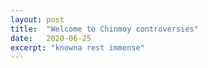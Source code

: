 ```yaml
---
layout: post
title:  "Welcome to Chinmoy controversies"
date:   2020-06-25
excerpt: "knowna rest immense"
---
```

